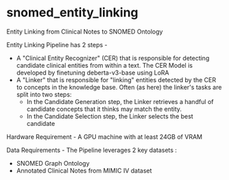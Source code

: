 # snomed_entity_linking
Entity Linking from Clinical Notes to SNOMED Ontology

Entity Linking Pipeline has 2 steps - 
* A "Clinical Entity Recognizer" (CER) that is responsible for detecting candidate clinical entities from within a text. The CER Model is developed by finetuning deberta-v3-base using LoRA
* A "Linker" that is responsible for "linking" entities detected by the CER to concepts in the knowledge base. Often (as here) the linker's tasks are split into two steps:
  * In the Candidate Generation step, the Linker retrieves a handful of candidate concepts that it thinks may match the entity.
  * In the Candidate Selection step, the Linker selects the best candidate

Hardware Requirement - A GPU machine with at least 24GB of VRAM

Data Requirements - The Pipeline leverages 2 key datasets :
* SNOMED Graph Ontology
* Annotated Clinical Notes from MIMIC IV dataset

 
